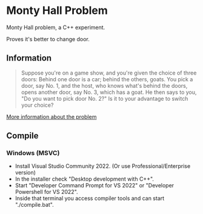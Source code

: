 # Monty Hall Problem
Monty Hall problem, a C++ experiment.

Proves it's better to change door.

## Information
> Suppose you're on a game show, and you're given the choice of three doors: Behind one door is a car; behind the others, goats.
> You pick a door, say No. 1, and the host, who knows what's behind the doors, opens another door, say No. 3, which has a goat.
> He then says to you, "Do you want to pick door No. 2?" Is it to your advantage to switch your choice?

[More information about the problem](https://en.wikipedia.org/wiki/Monty_Hall_problem "Article on Wikipedia")

## Compile
### Windows (MSVC)
* Install Visual Studio Community 2022. (Or use Professional/Enterprise version)
* In the installer check "Desktop development with C++".
* Start "Developer Command Prompt for VS 2022" or "Developer Powershell for VS 2022".
* Inside that terminal you access compiler tools and can start "./compile.bat".

